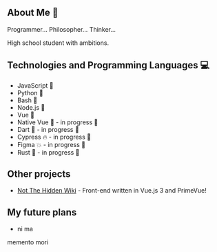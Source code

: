 ## About Me 🚀
Programmer...
Philosopher...
Thinker...

High school student with ambitions.

## Technologies and Programming Languages 💻
- JavaScript 📜
- Python 🐍
- Bash 🐚
- Node.js 🍔
- Vue 🖖
- Native Vue 🖖 - in progress 🎉
- Dart 🎯 - in progress 🎉
- Cypress 🔥 - in progress 🎉
- Figma 💥 - in progress 🎉
- Rust 🦀 - in progress 🎉

## Other projects
- [Not The Hidden Wiki](https://notthehiddenwiki.com/) - Front-end written in Vue.js 3 and PrimeVue!

## My future plans
- ni ma

memento mori
